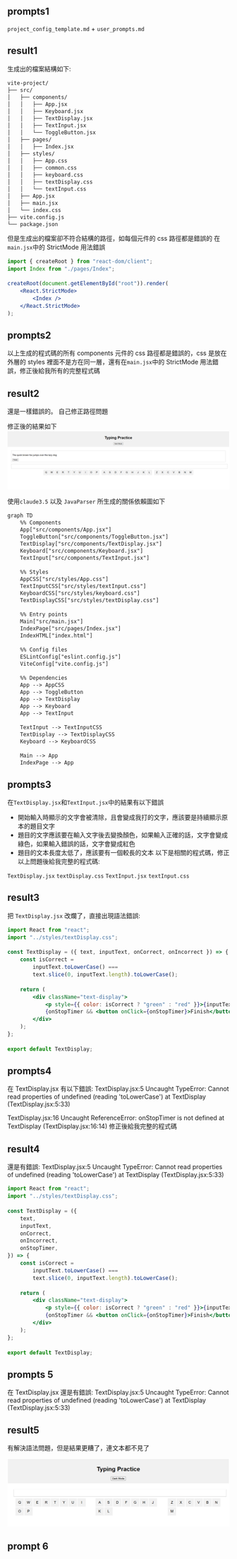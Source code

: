 ## prompts1

`project_config_template.md` + `user_prompts.md`

## result1

生成出的檔案結構如下:

```
vite-project/
├── src/
│   ├── components/
│   │   ├── App.jsx
│   │   ├── Keyboard.jsx
│   │   ├── TextDisplay.jsx
│   │   ├── TextInput.jsx
│   │   └── ToggleButton.jsx
│   ├── pages/
│   │   ├── Index.jsx
│   ├── styles/
│   │   ├── App.css
│   │   ├── common.css
│   │   ├── keyboard.css
│   │   ├── textDisplay.css
│   │   └── textInput.css
│   ├── App.jsx
│   ├── main.jsx
│   └── index.css
├── vite.config.js
└── package.json
```

但是生成出的檔案卻不符合結構的路徑，如每個元件的 css 路徑都是錯誤的
在`main.jsx`中的 StrictMode 用法錯誤

```jsx
import { createRoot } from "react-dom/client";
import Index from "./pages/Index";

createRoot(document.getElementById("root")).render(
    <React.StrictMode>
        <Index />
    </React.StrictMode>
);
```

## prompts2

以上生成的程式碼的所有 components 元件的 css 路徑都是錯誤的，css 是放在外層的 styles 裡面不是方在同一層，還有在`main.jsx`中的 StrictMode 用法錯誤，修正後給我所有的完整程式碼

## result2

還是一樣錯誤的。
自己修正路徑問題

修正後的結果如下
![alt text](image.png)

使用`claude3.5` 以及 `JavaParser` 所生成的關係依賴圖如下

```mermaid
graph TD
    %% Components
    App["src/components/App.jsx"]
    ToggleButton["src/components/ToggleButton.jsx"]
    TextDisplay["src/components/TextDisplay.jsx"]
    Keyboard["src/components/Keyboard.jsx"]
    TextInput["src/components/TextInput.jsx"]

    %% Styles
    AppCSS["src/styles/App.css"]
    TextInputCSS["src/styles/textInput.css"]
    KeyboardCSS["src/styles/keyboard.css"]
    TextDisplayCSS["src/styles/textDisplay.css"]

    %% Entry points
    Main["src/main.jsx"]
    IndexPage["src/pages/Index.jsx"]
    IndexHTML["index.html"]

    %% Config files
    ESLintConfig["eslint.config.js"]
    ViteConfig["vite.config.js"]

    %% Dependencies
    App --> AppCSS
    App --> ToggleButton
    App --> TextDisplay
    App --> Keyboard
    App --> TextInput

    TextInput --> TextInputCSS
    TextDisplay --> TextDisplayCSS
    Keyboard --> KeyboardCSS

    Main --> App
    IndexPage --> App
```

## prompts3

在`TextDisplay.jsx`和`TextInput.jsx`中的結果有以下錯誤

-   開始輸入時顯示的文字會被清除，且會變成我打的文字，應該要是持續顯示原本的題目文字
-   題目的文字應該要在輸入文字後去變換顏色，如果輸入正確的話，文字會變成綠色，如果輸入錯誤的話，文字會變成紅色
-   題目的文本長度太低了，應該要有一個較長的文本
    以下是相關的程式碼，修正以上問題後給我完整的程式碼:

`TextDisplay.jsx`
`textDisplay.css`
`TextInput.jsx`
`textInput.css`

## result3

把 `TextDisplay.jsx` 改爛了，直接出現語法錯誤:

```jsx
import React from "react";
import "../styles/textDisplay.css";

const TextDisplay = ({ text, inputText, onCorrect, onIncorrect }) => {
    const isCorrect =
        inputText.toLowerCase() ===
        text.slice(0, inputText.length).toLowerCase();

    return (
        <div className="text-display">
            <p style={{ color: isCorrect ? "green" : "red" }}>{inputText}</p>
            {onStopTimer && <button onClick={onStopTimer}>Finish</button>}
        </div>
    );
};

export default TextDisplay;
```

## prompts4

在 TextDisplay.jsx 有以下錯誤:
TextDisplay.jsx:5 Uncaught TypeError: Cannot read properties of undefined (reading 'toLowerCase')
at TextDisplay (TextDisplay.jsx:5:33)

TextDisplay.jsx:16
Uncaught ReferenceError: onStopTimer is not defined
at TextDisplay (TextDisplay.jsx:16:14)
修正後給我完整的程式碼

## result4

還是有錯誤:
TextDisplay.jsx:5
Uncaught TypeError: Cannot read properties of undefined (reading 'toLowerCase')
at TextDisplay (TextDisplay.jsx:5:33)

```jsx
import React from "react";
import "../styles/textDisplay.css";

const TextDisplay = ({
    text,
    inputText,
    onCorrect,
    onIncorrect,
    onStopTimer,
}) => {
    const isCorrect =
        inputText.toLowerCase() ===
        text.slice(0, inputText.length).toLowerCase();

    return (
        <div className="text-display">
            <p style={{ color: isCorrect ? "green" : "red" }}>{inputText}</p>
            {onStopTimer && <button onClick={onStopTimer}>Finish</button>}
        </div>
    );
};

export default TextDisplay;
```

## prompts 5

在 TextDisplay.jsx 還是有錯誤:
TextDisplay.jsx:5
Uncaught TypeError: Cannot read properties of undefined (reading 'toLowerCase')
at TextDisplay (TextDisplay.jsx:5:33)

## result5

有解決語法問題，但是結果更糟了，連文本都不見了

![alt text](image-1.png)

## prompt 6
